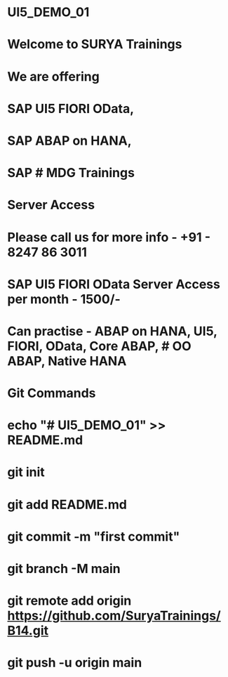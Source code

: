 # UI5_DEMO_01
# Welcome to SURYA Trainings
# We are offering 
# SAP UI5 FIORI OData, 
# SAP ABAP on HANA, 
# SAP # MDG Trainings
# Server Access


# Please call us for more info - +91 - 8247 86 3011
# SAP UI5 FIORI OData Server Access per month - 1500/- 
# Can practise - ABAP on HANA, UI5, FIORI, OData, Core ABAP, # OO ABAP, Native HANA 


# Git Commands
# echo "# UI5_DEMO_01" >> README.md
# git init
# git add README.md
# git commit -m "first commit"
# git branch -M main
# git remote add origin https://github.com/SuryaTrainings/B14.git
# git push -u origin main
